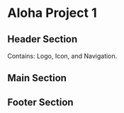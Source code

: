 # Aloha Project 1

## Header Section

Contains: Logo, Icon, and Navigation.


## Main Section 


## Footer Section

